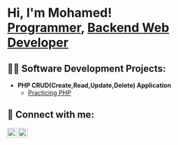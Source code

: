 <h1>Hi, I'm Mohamed! <br/><a href="https://github.com/joshmadakor1">Programmer</a>, <a href="https://www.linkedin.com/in/joshmadakor/">Backend Web Developer</a></h1>

<h2>👨‍💻 Software Development Projects:</h2>

- <b>PHP CRUD(Create,Read,Update,Delete) Application</b>
  - [Practicing PHP](https://github.com/g-m-dev/PHP-CRUD.git)




<h2> 🤳 Connect with me:</h2>

[<img align="left" alt="JoshMadakor | LinkedIn" width="22px" src="https://cdn.jsdelivr.net/npm/simple-icons@v3/icons/linkedin.svg" />][linkedin]
[<img align="left" alt="JoshMadakor | Instagram" width="22px" src="https://cdn.jsdelivr.net/npm/simple-icons@v3/icons/instagram.svg" />][instagram]

[instagram]: https://www.instagram.com/thenotorious_ahmad/
[linkedin]: www.linkedin.com/in/ghulam-muhammad-215a62262


